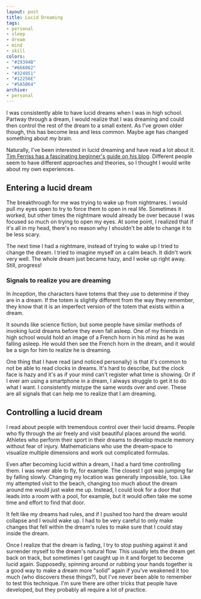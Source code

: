 ```yaml
---
layout: post
title: Lucid Dreaming
tags:
- personal
- sleep
- dream
- mind
- skill
colors:
- "#29394B"
- "#666062"
- "#324951"
- "#12256E"
- "#5A5B64"
archive:
- personal
---
```


I was consistently able to have lucid dreams when I was in high school. Partway through a dream, I would realize that I was dreaming and could then control the rest of the dream to a small extent. As I've grown older though, this has become less and less common. Maybe age has changed something about my brain.

Naturally, I've been interested in lucid dreaming and have read a lot about it. [Tim Ferriss has a fascinating beginner's guide on his blog](https://tim.blog/2009/09/21/how-to-lucid-dream/). Different people seem to have different approaches and theories, so I thought I would write about my own experiences.

<!-- more -->

## Entering a lucid dream

The breakthrough for me was trying to wake up from nightmares. I would pull my eyes open to try to force them to open in real life. Sometimes it worked, but other times the nightmare would already be over because I was focused so much on trying to open my eyes. At some point, I realized that if it's all in my head, there's no reason why I shouldn't be able to change it to be less scary.

The next time I had a nightmare, instead of trying to wake up I tried to change the dream. I tried to imagine myself on a calm beach. It didn't work very well. The whole dream just became hazy, and I woke up right away. Still, progress!

### Signals to realize you are dreaming

In *Inception*, the characters have totems that they use to determine if they are in a dream. If the totem is slightly different from the way they remember, they know that it is an imperfect version of the totem that exists within a dream.

It sounds like science fiction, but some people have similar methods of invoking lucid dreams before they even fall asleep. One of my friends in high school would hold an image of a French horn in his mind as he was falling asleep. He would then see the French horn in the dream, and it would be a sign for him to realize he is dreaming.

One thing that I have read (and noticed personally) is that it's common to not be able to read clocks in dreams. It's hard to describe, but the clock face is hazy and it's as if your mind can't register what time is showing. Or if I ever am using a smartphone in a dream, I always struggle to get it to do what I want. I consistently mistype the same words over and over. These are all signals that can help me to realize that I am dreaming.

## Controlling a lucid dream

I read about people with tremendous control over their lucid dreams. People who fly through the air freely and visit beautiful places around the world. Athletes who perform their sport in their dreams to develop muscle memory without fear of injury. Mathematicians who use the dream-space to visualize multiple dimensions and work out complicated formulas.

Even after becoming lucid within a dream, I had a hard time controlling them. I was never able to fly, for example. The closest I got was jumping far by falling slowly. Changing my location was generally impossible, too. Like my attempted visit to the beach, changing too much about the dream around me would just wake me up. Instead, I could look for a door that leads into a room with a pool, for example, but it would often take me some time and effort to find that door.

It felt like my dreams had rules, and if I pushed too hard the dream would collapse and I would wake up. I had to be very careful to only make changes that fell within the dream's rules to make sure that I could stay inside the dream.

Once I realize that the dream is fading, I try to stop pushing against it and surrender myself to the dream's natural flow. This usually lets the dream get back on track, but sometimes I get caught up in it and forget to become lucid again. Supposedly, spinning around or rubbing your hands together is a good way to make a dream more "solid" again if you've weakened it too much (who discovers these things?), but I've never been able to remember to test this technique. I'm sure there are other tricks that people have developed, but they probably all require a lot of practice.
